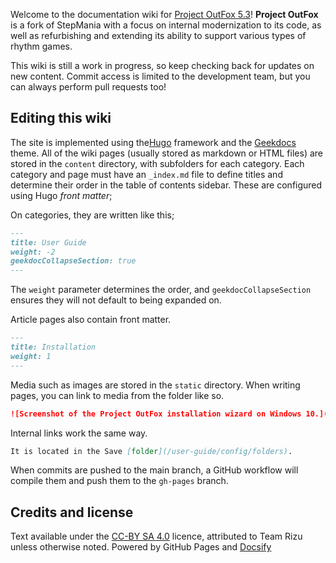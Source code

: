 Welcome to the documentation wiki for [Project OutFox 5.3](https://projectmoon.dance)! **Project OutFox** is a fork of StepMania with a focus on internal modernization to its code, as well as refurbishing and extending its ability to support various types of rhythm games.

This wiki is still a work in progress, so keep checking back for updates on new content. Commit access is limited to the development team, but you can always perform pull requests too!

## Editing this wiki

The site is implemented using the[Hugo](https://gohugo.io/) framework and the [Geekdocs](https://geekdocs.de/) theme. All of the wiki pages (usually stored as markdown or HTML files) are stored in the ``content`` directory, with subfolders for each category. Each category and page must have an ``_index.md`` file to define titles and determine their order in the table of contents sidebar. These are configured using Hugo _front matter_;

On categories, they are written like this;

```md
---
title: User Guide
weight: -2
geekdocCollapseSection: true
---
```

The ``weight`` parameter determines the order, and ``geekdocCollapseSection`` ensures they will not default to being expanded on.

Article pages also contain front matter.

```md
---
title: Installation
weight: 1
---
```

Media such as images are stored in the ``static`` directory. When writing pages, you can link to media from the folder like so.

```md
![Screenshot of the Project OutFox installation wizard on Windows 10.](/getting-started/installer.png)
```

Internal links work the same way.

```md
It is located in the Save [folder](/user-guide/config/folders).
```

When commits are pushed to the main branch, a GitHub workflow will compile them and push them to the ``gh-pages`` branch.
 
## Credits and license
Text available under the <a href="http://creativecommons.org/licenses/by-sa/4.0/" rel="license">CC-BY SA 4.0</a> licence, attributed to Team Rizu unless otherwise noted. Powered by GitHub Pages and <a href="https://docsify.js.org/#/">Docsify</a>
